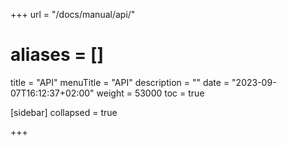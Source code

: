 +++
url = "/docs/manual/api/"
# aliases = []
title = "API"
menuTitle = "API"
description = ""
date = "2023-09-07T16:12:37+02:00"
weight = 53000
toc = true

[sidebar]
collapsed = true

+++
